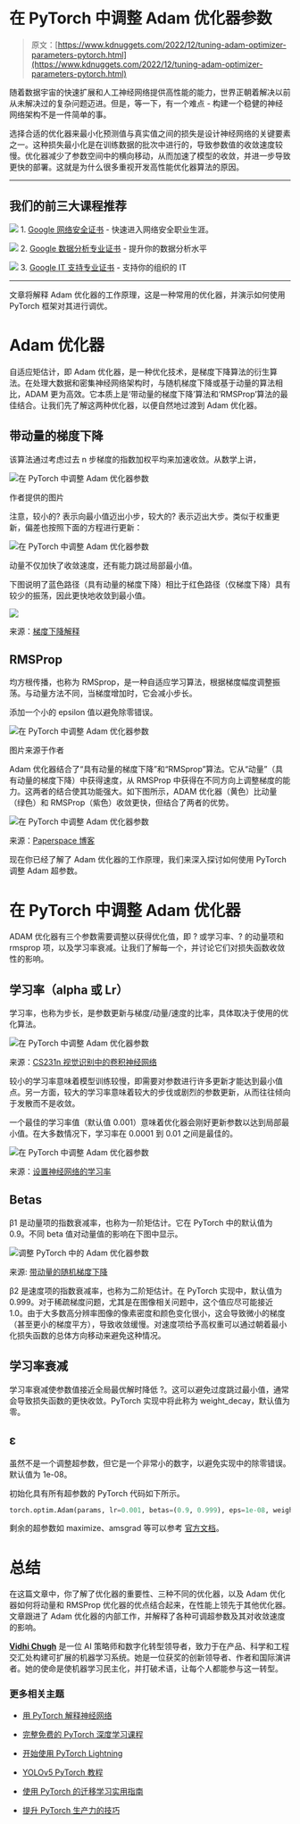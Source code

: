 # 在 PyTorch 中调整 Adam 优化器参数

> 原文：[https://www.kdnuggets.com/2022/12/tuning-adam-optimizer-parameters-pytorch.html](https://www.kdnuggets.com/2022/12/tuning-adam-optimizer-parameters-pytorch.html)

随着数据宇宙的快速扩展和人工神经网络提供高性能的能力，世界正朝着解决以前从未解决过的复杂问题迈进。但是，等一下，有一个难点 - 构建一个稳健的神经网络架构不是一件简单的事。

选择合适的优化器来最小化预测值与真实值之间的损失是设计神经网络的关键要素之一。这种损失最小化是在训练数据的批次中进行的，导致参数值的收敛速度较慢。优化器减少了参数空间中的横向移动，从而加速了模型的收敛，并进一步导致更快的部署。这就是为什么很多重视开发高性能优化器算法的原因。

* * *

## 我们的前三大课程推荐

![](../Images/0244c01ba9267c002ef39d4907e0b8fb.png) 1\. [Google 网络安全证书](https://www.kdnuggets.com/google-cybersecurity) - 快速进入网络安全职业生涯。

![](../Images/e225c49c3c91745821c8c0368bf04711.png) 2\. [Google 数据分析专业证书](https://www.kdnuggets.com/google-data-analytics) - 提升你的数据分析水平

![](../Images/0244c01ba9267c002ef39d4907e0b8fb.png) 3\. [Google IT 支持专业证书](https://www.kdnuggets.com/google-itsupport) - 支持你的组织的 IT

* * *

文章将解释 Adam 优化器的工作原理，这是一种常用的优化器，并演示如何使用 PyTorch 框架对其进行调优。

# Adam 优化器

自适应矩估计，即 Adam 优化器，是一种优化技术，是梯度下降算法的衍生算法。在处理大数据和密集神经网络架构时，与随机梯度下降或基于动量的算法相比，ADAM 更为高效。它本质上是‘带动量的梯度下降’算法和‘RMSProp’算法的最佳结合。让我们先了解这两种优化器，以便自然地过渡到 Adam 优化器。

## 带动量的梯度下降

该算法通过考虑过去 n 步梯度的指数加权平均来加速收敛。从数学上讲，

![在 PyTorch 中调整 Adam 优化器参数](../Images/c4012901373cbbec0fef27cb7953c706.png)

作者提供的图片

注意，较小的? 表示向最小值迈出小步，较大的? 表示迈出大步。类似于权重更新，偏差也按照下面的方程进行更新：

![在 PyTorch 中调整 Adam 优化器参数](../Images/24eb07ea57acc20aab01b78318b7d0a2.png)

动量不仅加快了收敛速度，还有能力跳过局部最小值。

下图说明了蓝色路径（具有动量的梯度下降）相比于红色路径（仅梯度下降）具有较少的振荡，因此更快地收敛到最小值。

![](../Images/471040238fb6a2b40596c4598d9b64ea.png)

来源：[梯度下降解释](https://towardsdatascience.com/gradient-descent-explained-9b953fc0d2c)

## RMSProp

均方根传播，也称为 RMSprop，是一种自适应学习算法，根据梯度幅度调整振荡。与动量方法不同，当梯度增加时，它会减小步长。

添加一个小的 epsilon 值以避免除零错误。

![在 PyTorch 中调整 Adam 优化器参数](../Images/12009e7722f2a1e04a55fa01b7bdd878.png)

图片来源于作者

Adam 优化器结合了“具有动量的梯度下降”和“RMSprop”算法。它从“动量”（具有动量的梯度下降）中获得速度，从 RMSProp 中获得在不同方向上调整梯度的能力。这两者的结合使其功能强大。如下图所示，ADAM 优化器（黄色）比动量（绿色）和 RMSProp（紫色）收敛更快，但结合了两者的优势。

![在 PyTorch 中调整 Adam 优化器参数](../Images/624e3086bbbe4afb71672c2e8f0a68ab.png)

来源：[Paperspace 博客](https://blog.paperspace.com/intro-to-optimization-momentum-rmsprop-adam/)

现在你已经了解了 Adam 优化器的工作原理，我们来深入探讨如何使用 PyTorch 调整 Adam 超参数。

# 在 PyTorch 中调整 Adam 优化器

ADAM 优化器有三个参数需要调整以获得优化值，即 ? 或学习率、? 的动量项和 rmsprop 项，以及学习率衰减。让我们了解每一个，并讨论它们对损失函数收敛性的影响。

## 学习率（alpha 或 Lr）

学习率，也称为步长，是参数更新与梯度/动量/速度的比率，具体取决于使用的优化算法。

![在 PyTorch 中调整 Adam 优化器参数](../Images/42f469d3e2a6807217d1116aa507182f.png)

来源：[CS231n 视觉识别中的卷积神经网络](https://cs231n.github.io/neural-networks-3/)

较小的学习率意味着模型训练较慢，即需要对参数进行许多更新才能达到最小值点。另一方面，较大的学习率意味着较大的步伐或剧烈的参数更新，从而往往倾向于发散而不是收敛。

一个最佳的学习率值（默认值 0.001）意味着优化器会刚好更新参数以达到局部最小值。在大多数情况下，学习率在 0.0001 到 0.01 之间是最佳的。

![在 PyTorch 中调整 Adam 优化器参数](../Images/f547d02cdeaf58fdbe70acfd749a422b.png)

来源：[设置神经网络的学习率](https://www.jeremyjordan.me/nn-learning-rate/)

## Betas

β1 是动量项的指数衰减率，也称为一阶矩估计。它在 PyTorch 中的默认值为 0.9。不同 beta 值对动量值的影响在下图中显示。

![调整 PyTorch 中的 Adam 优化器参数](../Images/3faa14a14add03cf90096d26e2caaa05.png)

来源: [带动量的随机梯度下降](https://towardsdatascience.com/stochastic-gradient-descent-with-momentum-a84097641a5d)

β2 是速度项的指数衰减率，也称为二阶矩估计。在 PyTorch 实现中，默认值为 0.999。对于稀疏梯度问题，尤其是在图像相关问题中，这个值应尽可能接近 1.0。由于大多数高分辨率图像的像素密度和颜色变化很小，这会导致微小的梯度（甚至更小的梯度平方），导致收敛缓慢。对速度项给予高权重可以通过朝着最小化损失函数的总体方向移动来避免这种情况。

## 学习率衰减

学习率衰减使参数值接近全局最优解时降低 ?。这可以避免过度跳过最小值，通常会导致损失函数的更快收敛。PyTorch 实现中将此称为 weight_decay，默认值为零。

## ε

虽然不是一个调整超参数，但它是一个非常小的数字，以避免实现中的除零错误。默认值为 1e-08。

初始化具有所有超参数的 PyTorch 代码如下所示。

```py
torch.optim.Adam(params, lr=0.001, betas=(0.9, 0.999), eps=1e-08, weight_decay=0)
```

剩余的超参数如 maximize、amsgrad 等可以参考 [官方文档](https://pytorch.org/docs/stable/generated/torch.optim.Adam.html)。

# 总结

在这篇文章中，你了解了优化器的重要性、三种不同的优化器，以及 Adam 优化器如何将动量和 RMSProp 优化器的优点结合起来，在性能上领先于其他优化器。文章跟进了 Adam 优化器的内部工作，并解释了各种可调超参数及其对收敛速度的影响。

**[Vidhi Chugh](https://vidhi-chugh.medium.com/)** 是一位 AI 策略师和数字化转型领导者，致力于在产品、科学和工程交汇处构建可扩展的机器学习系统。她是一位获奖的创新领导者、作者和国际演讲者。她的使命是使机器学习民主化，并打破术语，让每个人都能参与这一转型。

### 更多相关主题

+   [用 PyTorch 解释神经网络](https://www.kdnuggets.com/2022/01/interpretable-neural-networks-pytorch.html)

+   [完整免费的 PyTorch 深度学习课程](https://www.kdnuggets.com/2022/10/complete-free-pytorch-course-deep-learning.html)

+   [开始使用 PyTorch Lightning](https://www.kdnuggets.com/2022/12/getting-started-pytorch-lightning.html)

+   [YOLOv5 PyTorch 教程](https://www.kdnuggets.com/2022/12/yolov5-pytorch-tutorial.html)

+   [使用 PyTorch 的迁移学习实用指南](https://www.kdnuggets.com/2023/06/practical-guide-transfer-learning-pytorch.html)

+   [提升 PyTorch 生产力的技巧](https://www.kdnuggets.com/2023/08/pytorch-tips-boost-productivity.html)
